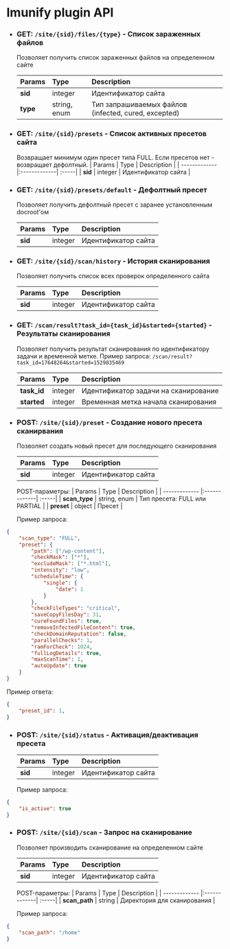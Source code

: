# Imunify plugin API

- ### GET: `/site/{sid}/files/{type}` - Список зараженных файлов
  Позволяет получить список зараженных файлов на определенном сайте

  | Params | Type | Description |
  | ------------- |:-------------| :-----|
  | **sid** | integer | Идентификатор сайта |
  | **type** | string, enum | Тип запрашиваемых файлов (infected, cured, excepted) |
  
- ### GET: `/site/{sid}/presets` - Список активных пресетов сайта
  Возвращает минимум один пресет типа FULL. Если пресетов нет - возвращает дефолтный.
  | Params | Type | Description |
  | ------------- |:-------------| :-----|
  | **sid** | integer | Идентификатор сайта |

- ### GET: `/site/{sid}/presets/default` - Дефолтный пресет
  Позволяет получить дефолтный пресет с заранее установленным docroot'ом

  | Params | Type | Description |
  | ------------- |:-------------| :-----|
  | **sid** | integer | Идентификатор сайта |

- ### GET: `/site/{sid}/scan/history` - История сканирования
  Позволяет получить список всех проверок определенного сайта

  | Params | Type | Description |
  | ------------- |:-------------| :-----|
  | **sid** | integer | Идентификатор сайта |

- ### GET: `/scan/result?task_id={task_id}&started={started}` - Результаты сканирования
  Позволяет получить результат сканирования по идентификатору задачи и временной метке.
  Пример запроса: `/scan/result?task_id=17648264&started=1529835469`

  | Params | Type | Description |
  | ------------- |:-------------| :-----|
  | **task_id** | integer | Идентификатор задачи на сканирование |
  | **started** | integer | Временная метка начала сканирования |

- ### POST: `/site/{sid}/preset` - Создание нового пресета сканирвания
  Позволяет создать новый пресет для последующего сканирования

  | Params | Type | Description |
  | ------------- |:-------------| :-----|
  | **sid** | integer | Идентификатор сайта |

  POST-параметры:
  | Params | Type | Description |
  | ------------- |:-------------| :-----|
  | **scan_type** | string, enum | Тип пресета: FULL или PARTIAL |
  | **preset** | object | Пресет |

  Пример запроса:

```json
{
    "scan_type": "FULL",
    "preset": {
        "path": ["/wp-content"],
        "checkMask": ["*"],
        "excludeMask": ["*.html"],
        "intensity": "low",
        "scheduleTime": {
            "single": {
                "date": 1
            }
        },
        "checkFileTypes": "critical",
        "saveCopyFilesDay": 31,
        "cureFoundFiles": true,
        "removeInfectedFileContent": true,
        "checkDomainReputation": false,
        "parallelChecks": 1,
        "ramForCheck": 1024,
        "fullLogDetails": true,
        "maxScanTime": 1,
        "autoUpdate": true
    }
}
```
Пример ответа:
```json
{
    "preset_id": 1,
}
```

- ### POST: `/site/{sid}/status` - Активация/деактивация пресета

  | Params | Type | Description |
  | ------------- |:-------------| :-----|
  | **sid** | integer | Идентификатор сайта |


  Пример запроса:

```json
{
	"is_active": true
}
```

- ### POST: `/site/{sid}/scan` - Запрос на сканирование
  Позволяет производить сканирование на определенном сайте

  | Params | Type | Description |
  | ------------- |:-------------| :-----|
  | **sid** | integer | Идентификатор сайта |

  POST-параметры:
  | Params | Type | Description |
  | ------------- |:-------------| :-----|
  | **scan_path** | string | Директория для сканирования |

  Пример запроса:

```json
{
	"scan_path": "/home"
}